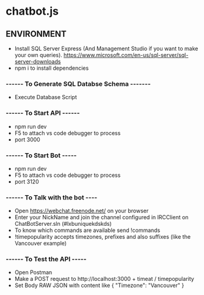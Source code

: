 # chatbot.js

## ENVIRONMENT
* Install SQL Server Express (And Management Studio if you want to make your own queries). https://www.microsoft.com/en-us/sql-server/sql-server-downloads
* npm i to install dependencies

### ------ To Generate SQL Databse Schema -------
* Execute Database Script

### ------ To Start API ------
* npm run dev
* F5 to attach vs code debugger to process
* port 3000

### ------ To Start Bot -----
* npm run dev
* F5 to attach vs code debugger to process
* port 3120

### ------ To Talk with the bot ----
* Open https://webchat.freenode.net/ on your browser
* Enter your NickName and join the channel configured in IRCClient on ChatBotServer.sln (#lxbuniquekdskds)
* To know which commands are available send !commands
* !timepopularity accepts timezones, prefixes and also suffixes (like the Vancouver example)

### ------ To Test the API -----
* Open Postman
* Make a POST request to http://localhost:3000 + timeat / timepopularity
* Set Body RAW JSON with content like { "Timezone": "Vancouver" }

